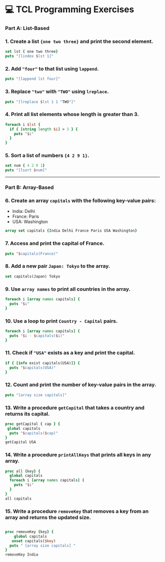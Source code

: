 # 💻 TCL Programming Exercises

### Part A: List-Based

### 1. Create a list `{one two three}` and print the second element.
```tcl
set lst { one two three}
puts "[lindex $lst 1]"
```

### 2. Add `"four"` to that list using `lappend`.
```tcl
puts "[lappend lst four]"
```

### 3. Replace `"two"` with `"TWO"` using `lreplace`.
```tcl
puts "[lreplace $lst 1 1 "TWO"]"
```

### 4. Print all list elements whose length is greater than 3.
```tcl
foreach i $lst {
  if { [string length $i] > 3 } {
    puts "$i"
  }
}
```

### 5. Sort a list of numbers `{4 2 9 1}`.
```tcl
set num { 4 2 9 1}
puts "[lsort $num]"
```
---
### Part B: Array-Based

### 6. Create an array `capitals` with the following key-value pairs:
- India: Delhi  
- France: Paris  
- USA: Washington
```tcl
array set capitals {India Delhi France Paris USA Washington}
```

### 7. Access and print the capital of France.
```tcl
puts "$capitals(France)"
```

### 8. Add a new pair `Japan: Tokyo` to the array.
```tcl
set capitals(Japan) Tokyo
```

### 9. Use `array names` to print all countries in the array.
```tcl
foreach i [array names capitals] {
  puts "$i"
}
```

### 10. Use a loop to print `Country - Capital` pairs.
```tcl
foreach i [array names capitals] {
  puts "$i - $capitals($i)"
}
```

### 11. Check if `"USA"` exists as a key and print the capital.
```tcl
if { [info exist capitals(USA)]} {
  puts "$capitals(USA)" 
}
```

### 12. Count and print the number of key-value pairs in the array.
```tcl
puts "[array size capitals]"
```

### 13. Write a procedure `getCapital` that takes a country and returns its capital.
```tcl
proc getCapital { cap } {
 global capitals
  puts "$capitals($cap)"
}
getCapital USA
```

### 14. Write a procedure `printAllKeys` that prints all keys in any array.
```tcl
proc all {key} {
  global capitals
  foreach i [array names capitals] {
    puts "$i"
  }
}
all capitals
```

### 15. Write a procedure `removeKey` that removes a key from an array and returns the updated size.
```tcl

proc removeKey {key} {
    global capitals
   unset capitals($key)
  puts " [array size capitals] "
}
removeKey India
```

